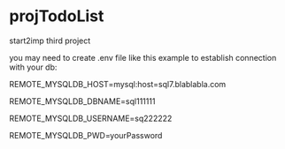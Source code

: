 # projTodoList
start2imp third project

you may need to create .env file like this example to establish connection with your db:

REMOTE_MYSQLDB_HOST=mysql:host=sql7.blablabla.com

REMOTE_MYSQLDB_DBNAME=sql111111

REMOTE_MYSQLDB_USERNAME=sq222222

REMOTE_MYSQLDB_PWD=yourPassword
